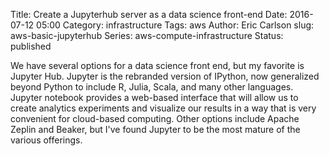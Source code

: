 Title: Create a Jupyterhub server as a data science front-end
Date: 2016-07-12 05:00
Category: infrastructure
Tags: aws
Author: Eric Carlson
slug: aws-basic-jupyterhub
Series: aws-compute-infrastructure
Status: published

We have several options for a data science front end, but my favorite is Jupyter Hub.  Jupyter
is the rebranded version of IPython, now generalized beyond Python to include R, Julia, Scala,
and many other languages.  Jupyter notebook provides a web-based interface that will allow us to
create analytics experiments and visualize our results in a way that is very convenient for 
cloud-based computing.  Other options include Apache Zeplin and Beaker, but I've found Jupyter
to be the most mature of the various offerings.